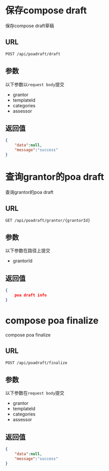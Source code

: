 # 保存compose draft

保存compose draft草稿

## URL

```http
POST /api/poadraft/draft
```

## 参数

以下参数以`request body`提交

- grantor
- templateId
- categories
- assessor

## 返回值

```json
{
    "data":null,
    "message":"success"
}
```

# 查询grantor的poa draft

查询grantor的poa draft

## URL

```http
GET /api/poadraft/grantor/{grantorId}
```

## 参数

以下参数在路径上提交

- grantorId

## 返回值

```json
{
    poa draft info
}
```

# compose poa finalize

compose poa finalize

## URL

```http
POST /api/poadraft/finalize
```

## 参数

以下参数在`request body`提交

- grantor
- templateId
- categories
- assessor

## 返回值

```json
{
    "data":null,
    "message":"success"
}
```

